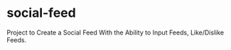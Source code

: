 # social-feed
Project to Create a Social Feed With the Ability to Input Feeds, Like/Dislike Feeds. 
